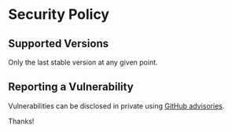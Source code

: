 # Security Policy

## Supported Versions

Only the last stable version at any given point.

## Reporting a Vulnerability

Vulnerabilities can be disclosed in private using
[GitHub advisories](https://github.com/jzero-io/jzero/security).

Thanks!
